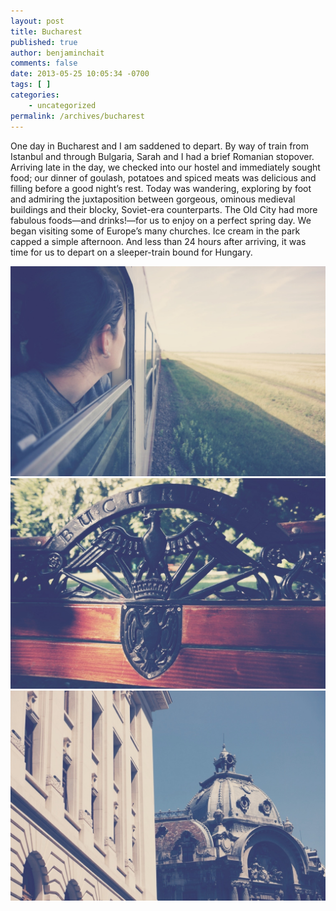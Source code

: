 ```yaml
---
layout: post
title: Bucharest
published: true
author: benjaminchait
comments: false
date: 2013-05-25 10:05:34 -0700
tags: [ ]
categories:
    - uncategorized
permalink: /archives/bucharest
---
```

One day in Bucharest and I am saddened to depart. By way of train from Istanbul and through Bulgaria, Sarah and I had a brief Romanian stopover. Arriving late in the day, we checked into our hostel and immediately sought food; our dinner of goulash, potatoes and spiced meats was delicious and filling before a good night’s rest. Today was wandering, exploring by foot and admiring the juxtaposition between gorgeous, ominous medieval buildings and their blocky, Soviet-era counterparts. The Old City had more fabulous foods—and drinks!—for us to enjoy on a perfect spring day. We began visiting some of Europe’s many churches. Ice cream in the park capped a simple afternoon. And less than 24 hours after arriving, it was time for us to depart on a sleeper-train bound for Hungary.

![Sarah peering out at Romanian countryside][1] 
![Bucharesti, park bench][2] 
![Architecture in the Old City][3]

 [1]: /wp-content/uploads/media/img/2013/05-wp/20130526-185950.jpg
 [2]: /wp-content/uploads/media/img/2013/05-wp/20130526-185958.jpg
 [3]: /wp-content/uploads/media/img/2013/05-wp/20130526-190005.jpg